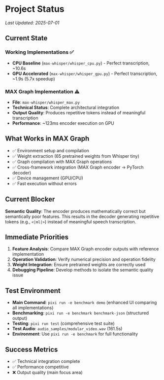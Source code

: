 # Project Status

*Last Updated: 2025-07-01*

## Current State

### Working Implementations ✅
- **CPU Baseline** (`max-whisper/whisper_cpu.py`) - Perfect transcription, ~10.6s
- **GPU Accelerated** (`max-whisper/whisper_gpu.py`) - Perfect transcription, ~1.9s (5.7x speedup)

### MAX Graph Implementation ⚠️
- **File**: `max-whisper/whisper_max.py`
- **Technical Status**: Complete architectural integration
- **Output Quality**: Produces repetitive tokens instead of meaningful transcription
- **Performance**: ~123ms encoder execution on GPU

## What Works in MAX Graph
- ✅ Environment setup and compilation
- ✅ Weight extraction (65 pretrained weights from Whisper tiny)
- ✅ Graph compilation with MAX Graph operations
- ✅ Cross-framework integration (MAX Graph encoder → PyTorch decoder)
- ✅ Device management (GPU/CPU)
- ✅ Fast execution without errors

## Current Blocker
**Semantic Quality**: The encoder produces mathematically correct but semantically poor features. This results in the decoder generating repetitive tokens (e.g., `<|ml|>`) instead of meaningful speech transcription.

## Immediate Priorities
1. **Feature Analysis**: Compare MAX Graph encoder outputs with reference implementation
2. **Operation Validation**: Verify numerical precision and operation fidelity
3. **Weight Integration**: Ensure pretrained weights are correctly used
4. **Debugging Pipeline**: Develop methods to isolate the semantic quality issue

## Test Environment
- **Main Command**: `pixi run -e benchmark demo` (enhanced UI comparing all implementations)
- **Benchmarking**: `pixi run -e benchmark benchmark-json` (structured output)
- **Testing**: `pixi run test` (comprehensive test suite)
- **Test Audio**: `audio_samples/modular_video.wav` (161.5s)
- **Environment**: Use `pixi run -e benchmark` for full functionality

## Success Metrics
- ✅ Technical integration complete
- ✅ Performance competitive
- ❌ Output quality (main focus area)